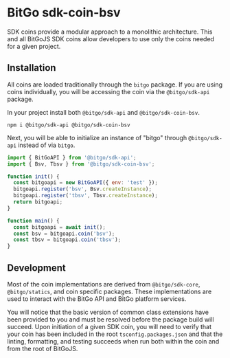 # BitGo sdk-coin-bsv

SDK coins provide a modular approach to a monolithic architecture. This and all BitGoJS SDK coins allow developers to use only the coins needed for a given project.

## Installation

All coins are loaded traditionally through the `bitgo` package. If you are using coins individually, you will be accessing the coin via the `@bitgo/sdk-api` package.

In your project install both `@bitgo/sdk-api` and `@bitgo/sdk-coin-bsv`.

```shell
npm i @bitgo/sdk-api @bitgo/sdk-coin-bsv
```

Next, you will be able to initialize an instance of "bitgo" through `@bitgo/sdk-api` instead of via `bitgo`.

```javascript
import { BitGoAPI } from '@bitgo/sdk-api';
import { Bsv, Tbsv } from '@bitgo/sdk-coin-bsv';

function init() {
  const bitgoapi = new BitGoAPI({ env: 'test' });
  bitgoapi.register('bsv', Bsv.createInstance);
  bitgoapi.register('tbsv', Tbsv.createInstance);
  return bitgoapi;
}

function main() {
  const bitgoapi = await init();
  const bsv = bitgoapi.coin('bsv');
  const tbsv = bitgoapi.coin('tbsv');
}
```

## Development

Most of the coin implementations are derived from `@bitgo/sdk-core`, `@bitgo/statics`, and coin specific packages. These implementations are used to interact with the BitGo API and BitGo platform services.

You will notice that the basic version of common class extensions have been provided to you and must be resolved before the package build will succeed. Upon initiation of a given SDK coin, you will need to verify that your coin has been included in the root `tsconfig.packages.json` and that the linting, formatting, and testing succeeds when run both within the coin and from the root of BitGoJS.
